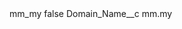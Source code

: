 <?xml version="1.0" encoding="UTF-8"?>
<CustomMetadata xmlns="http://soap.sforce.com/2006/04/metadata" xmlns:xsi="http://www.w3.org/2001/XMLSchema-instance" xmlns:xsd="http://www.w3.org/2001/XMLSchema">
    <label>mm_my</label>
    <protected>false</protected>
    <values>
        <field>Domain_Name__c</field>
        <value xsi:type="xsd:string">mm.my</value>
    </values>
</CustomMetadata>
